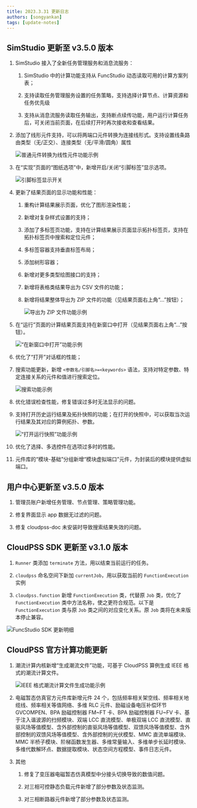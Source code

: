 ```yaml
---
title: 2023.3.31 更新日志
authors: [songyankan]
tags: [update-notes]
---
```


## SimStudio 更新至 v3.5.0 版本

1. SimStudio 接入了全新任务管理服务和消息流服务：

   1. SimStudio 中的计算功能支持从 FuncStudio 动态读取可用的计算方案列表；

   2. 支持读取任务管理服务设置的任务策略，支持选择计算节点、计算资源和任务优先级

   3. 支持从消息流服务读取任务输出，支持断点续传功能，用户运行计算任务后，可关闭当前页面，在后续打开时再次接收和查看结果。

2. 添加了线形元件支持，可以将两端口元件转换为连接线形式。支持设置线条路由类型（无/正交）、连接类型（无/平滑/圆角）属性

   ![普通元件转换为线性元件功能示例](./普通元件转换为线性元件功能示例.png)

3. 在“实现”页面的“图纸选项”中，新增开启/关闭“引脚标签”显示选项。

   ![引脚标签显示开关](./引脚标签显示开关.png)

4. 更新了结果页面的显示功能和性能：

   1. 重构计算结果展示页面，优化了图形渲染性能；

   2. 新增对复杂样式设置的支持；

   3. 添加了多标签页功能，支持在计算结果展示页面显示拓扑标签页，支持在拓扑标签页中搜索和定位元件；

   4. 多标签容器支持垂直标签布局；

   5. 添加树形容器；

   6. 新增对更多类型绘图接口的支持；

   7. 新增将表格类结果导出为 CSV 文件的功能；

   8. 新增将结果整体导出为 ZIP 文件的功能（见结果页面右上角“…”按钮）；

      ![导出为 ZIP 文件功能示例](./导出为ZIP文件功能示例.png)

5. 在“运行”页面的计算结果页面支持在新窗口中打开（见结果页面右上角“…”按钮）。

   ![“在新窗口中打开”功能示例](./“在新窗口中打开”功能示例.png)

6. 优化了“打开”对话框的性能；

7. 搜索功能更新，新增 `<参数名/引脚名>=<keywords>` 语法，支持对特定参数、特定连接关系的元件和值进行搜索定位。

   ![搜索功能示例](./搜索功能示例.png)

8. 优化错误检查性能，修复错误过多时无法显示的问题。

9. 支持打开历史运行结果及拓扑快照的功能；在打开的快照中，可以获取当次运行结果及其对应的算例拓扑、参数。

   ![“打开运行快照”功能示例](./“打开运行快照”功能示例.png)

10. 优化了选择、多选控件在选项过多时的性能。

11. 元件库的“模块-基础”分组新增“模块虚拟端口”元件，为封装后的模块提供虚拟端口。

## 用户中心更新至 v3.5.0 版本

1. 管理员账户新增任务管理、节点管理、策略管理功能。

2. 修复界面显示 app 数据无过滤的问题。

3.  修复 cloudpss-doc 未安装时导致搜索结果失效的问题。

## CloudPSS SDK 更新至 v3.1.0 版本

1. `Runner` 类添加 `terminate` 方法，用以结束当前运行的任务。

2. `cloudpss` 命名空间下新加 `currentJob`，用以获取当前的 `FunctionExecution` 实例

3. `cloudpss.function` 新增 `FunctionExecution` 类，代替原 `Job` 类，优化了 `FunctionExecution` 类中方法名称，使之更符合规范。以下是 `FunctionExecution` 类与原 `Job` 类之间的对应变化关系。原 `Job` 类将在未来版本停止兼容。

  ![FuncStudio SDK 更新明细](./FuncStudioSDK更新明细.png)

## CloudPSS 官方计算功能更新

1. 潮流计算内核新增“生成潮流文件”功能，可基于 CloudPSS 算例生成 IEEE 格式的潮流计算文件。

   ![IEEE 格式潮流计算文件生成功能示例](./IEEE格式潮流计算文件生成功能示例.png)

2. 电磁暂态仿真官方元件库新增元件 24 个，包括频率相关架空线、频率相关地缆线、频率相关等值网络、多维 RLC 元件、励磁设备电压补偿环节 GVCOMPEN、BPA 励磁控制器 FM\~FT 卡、BPA 励磁控制器 FU\~FV 卡、基于注入谐波源的扫频模块、双端 LCC 直流模型、单极双端 LCC 直流模型、直驱风场等值模型、含外部控制的直驱风场等值模型、双馈风场等值模型、含外部控制的双馈风场等值模型、含外部控制的光伏模型、MMC 直流单端模块、MMC 半桥子模块、阶梯函数发生器、多维常量输入、多维单步长延时模块、多维代数解环点、数据提取模块、状态空间方程模型、事件日志元件。

3. 其他

   1. 修复了变压器电磁暂态仿真模型中分接头切换导致的数值问题。

   2. 对三相可控静态负载元件新增了部分参数及状态监测。

   3. 对三相断路器元件新增了部分参数及状态监测。
